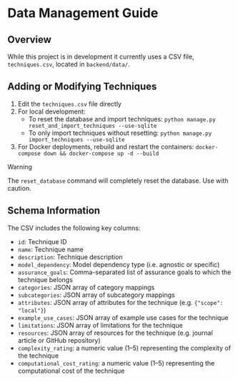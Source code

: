 # Data Management Guide

## Overview

While this project is in development it currently uses a CSV file, `techniques.csv`, located in `backend/data/`.

## Adding or Modifying Techniques

1. Edit the `techniques.csv` file directly
2. For local development:
   - To reset the database and import techniques: `python manage.py reset_and_import_techniques --use-sqlite`
   - To only import techniques without resetting: `python manage.py import_techniques --use-sqlite`
3. For Docker deployments, rebuild and restart the containers: `docker-compose down && docker-compose up -d --build`

> [!WARNING] 
> The `reset_database` command will completely reset the database. Use with caution.

## Schema Information

The CSV includes the following key columns:
- `id`: Technique ID
- `name`: Technique name
- `description`: Technique description
- `model_dependency`: Model dependency type (i.e. agnostic or specific)
- `assurance_goals`: Comma-separated list of assurance goals to which the technique belongs
- `categories`: JSON array of category mappings
- `subcategories`: JSON array of subcategory mappings
- `attributes`: JSON array of attributes for the technique (e.g. `{"scope": "local"}`)
- `example_use_cases`: JSON array of example use cases for the technique
- `limitations`: JSON array of limitations for the technique
- `resources`: JSON array of resources for the technique (e.g. journal article or GitHub repository)
- `complexity_rating`: a numeric value (1–5) representing the complexity of the technique
- `computational_cost_rating`: a numeric value (1–5) representing the computational cost of the technique
